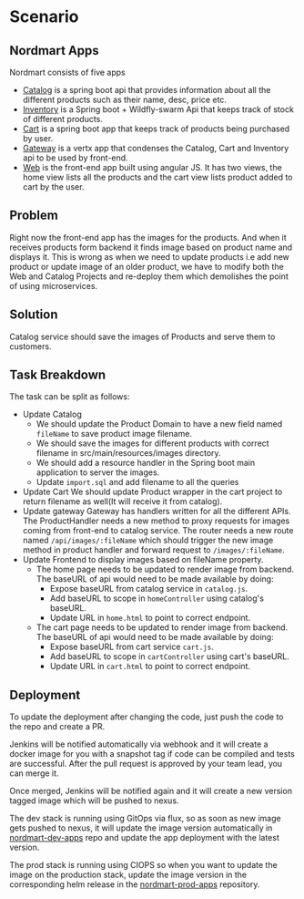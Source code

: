 # Scenario

## Nordmart Apps

Nordmart consists of five apps

- [Catalog](https://github.com/stakater-lab/stakater-nordmart-catalog) is a spring boot api that provides information about all the different products such as their name, desc, price etc.
- [Inventory](https://github.com/stakater-lab/stakater-nordmart-inventory) is a Spring boot + Wildfly-swarm Api that keeps track of stock of different products.
- [Cart](https://github.com/stakater-lab/stakater-nordmart-cart) is a spring boot app that keeps track of products being purchased by user.
- [Gateway](https://github.com/stakater-lab/stakater-nordmart-gateway) is a vertx app that condenses the Catalog, Cart and Inventory api to be used by front-end.
- [Web](https://github.com/stakater-lab/stakater-nordmart-web) is the front-end app built using angular JS. It has two views, the home view lists all the products and the cart view lists product added to cart by the user.

## Problem

Right now the front-end app has the images for the products. And when it receives products form backend it finds image based on product name and displays it. This is wrong as when we need to update products i.e add new product or update image of an older product, we have to modify both the Web and Catalog Projects and re-deploy them which demolishes the point of using microservices.

## Solution

Catalog service should save the images of Products and serve them to customers.

## Task Breakdown

The task can be split as follows:

- Update Catalog
  - We should update the Product Domain to have a new field named `fileName` to save product image filename.
  - We should save the images for different products with correct filename in src/main/resources/images directory.
  - We should add a resource handler in the Spring boot main application to server the images.
  - Update `import.sql` and add filename to all the queries
- Update Cart
  We should update Product wrapper in the cart project to return filename as well(It will receive it from catalog).
- Update gateway
  Gateway has handlers written for all the different APIs. The ProductHandler needs a new method to proxy requests for images coming from front-end to catalog service. The router needs a new route named `/api/images/:fileName` which should trigger the new image method in product handler and forward request to `/images/:fileName`.
- Update Frontend to display images based on fileName property.
  - The home page needs to be updated to render image from backend. The baseURL of api would need to be made available by doing:
    - Expose baseURL from catalog service in `catalog.js`.
    - Add baseURL to scope in `homeController` using catalog's baseURL.
    - Update URL in `home.html` to point to correct endpoint.
  - The cart page needs to be updated to render image from backend. The baseURL of api would need to be made available by doing:
    - Expose baseURL from cart service `cart.js`.
    - Add baseURL to scope in `cartController` using cart's baseURL.
    - Update URL in `cart.html` to point to correct endpoint.

## Deployment

To update the deployment after changing the code, just push the code to the repo and create a PR.

Jenkins will be notified automatically via webhook and it will create a docker image for you with a snapshot tag if code can be compiled and tests are successful. After the pull request is approved by your team lead, you can merge it.

Once merged, Jenkins will be notified again and it will create a new version tagged image which will be pushed to nexus.

The dev stack is running using GitOps via flux, so as soon as new image gets pushed to nexus, it will update the image version automatically in [nordmart-dev-apps](https://github.com/stakater-lab/nordmart-dev-apps) repo and update the app deployment with the latest version.

The prod stack is running using CIOPS so when you want to update the image on the production stack, update the image version in the corresponding helm release in the [nordmart-prod-apps](https://github.com/stakater-lab/nordmart-prod-apps/) repository.
